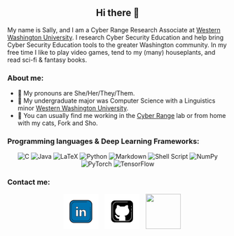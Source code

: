 ## <div align="center"> Hi there 👋 </div>

My name is Sally, and I am a Cyber Range Research Associate at [Western Washington University](https://wwu.edu "Westerns Website"). I research Cyber Security Education and help bring Cyber Security Education tools to the greater Washington community. In my free time I like to play video games, tend to my (many) houseplants, and read sci-fi & fantasy books. 


### About me:
- 🥀 My pronouns are She/Her/They/Them.
- 📜 My undergraduate major was Computer Science with a Linguistics minor [Western Washington University](https://wwu.edu "Westerns Website").
- 💼 You can usually find me working in the [Cyber Range](https://cs.wwu.edu/cybersecurity/cyber_range_about) lab or from home with my cats, Fork and Sho.

### Programming languages & Deep Learning Frameworks:
<div align="center">
  <img src="https://img.shields.io/badge/c-%2300599C.svg?style=for-the-badge&logo=c&logoColor=white" alt="C"/> <img src="https://img.shields.io/badge/java-%23ED8B00.svg?style=for-the-badge&logo=java&logoColor=white" alt="Java"/> <img src="https://img.shields.io/badge/latex-%23008080.svg?style=for-the-badge&logo=latex&logoColor=white" alt="LaTeX"/> <img src="https://img.shields.io/badge/python-3670A0?style=for-the-badge&logo=python&logoColor=ffdd54" alt="Python"/> <img src="https://img.shields.io/badge/markdown-%23000000.svg?style=for-the-badge&logo=markdown&logoColor=white" alt="Markdown"/> <img src="https://img.shields.io/badge/shell_script-%23121011.svg?style=for-the-badge&logo=gnu-bash&logoColor=white" alt="Shell Script"/> <img src ="https://img.shields.io/badge/numpy-%23013243.svg?style=for-the-badge&logo=numpy&logoColor=white" alt="NumPy"/> <img src="https://img.shields.io/badge/PyTorch-%23EE4C2C.svg?style=for-the-badge&logo=PyTorch&logoColor=white" alt="PyTorch"/> <img src="https://img.shields.io/badge/TensorFlow-%23FF6F00.svg?style=for-the-badge&logo=TensorFlow&logoColor=white" alt="TensorFlow"/>
</div>

### Contact me:

<!--
<div id="contact">
  <a href="https://www.linkedin.com/in/sally-bass/">
    <img src="https://img.shields.io/badge/LinkedIn-blue?style=for-the-badge&logo=linkedin&logoColor=white" alt="LinkedIn Badge"/>
  </a>
</div>
-->

    
<p align="center">
  <div align="center"  class="icons-social" style="margin-left: 10px;">
        <a style="margin-left: 10px;"  target="_blank" href="https://www.linkedin.com/in/sally-bass/">
			<img src="https://raw.githubusercontent.com/SarahCoffland/SarahCoffland/b0c950ecc982d628757e93f8f787df7c1747ea2f/icons8-linkedin.svg" width="80" height="80"></a>
        <a style="margin-left: 10px;" target="_blank" href="https://github.com/sbass1221">
		<img src="https://raw.githubusercontent.com/SarahCoffland/SarahCoffland/69cb7c0a1228d2b5a38427ab5a1c537a5be87e96/icons8-github-squared.svg" width="80" height="80"></a>
		<a style="margin-left: 10px;" target="_blank" href="mailto:sa.bass1221@gmail.com">
				<img src="https://img.icons8.com/plasticine/452/apple-mail.png" width="80" height="80"></a>
      </div>

</p>

<!--
**sbass1221/sbass1221** is a ✨ _special_ ✨ repository because its `README.md` (this file) appears on your GitHub profile.

Here are some ideas to get you started:

- 🔭 I’m currently working on ...
- 🌱 I’m currently learning ...
- 👯 I’m looking to collaborate on ...
- 🤔 I’m looking for help with ...
- 💬 Ask me about ...
- 📫 How to reach me: ...
- 😄 Pronouns: ...
- ⚡ Fun fact: ...
-->
